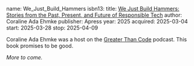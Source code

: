 name: We_Just_Build_Hammers
isbn13: 
title: [We Just Build Hammers: Stories from the Past, Present, and Future of Responsible Tech](https://thehammerbook.com/)
author: Coraline Ada Ehmke
publisher: Apress
year: 2025
acquired: 2025-03-04
start: 2025-03-28
stop: 2025-04-09

Coraline Ada Ehmke was a host on the
[Greater Than Code](http://greaterthancode.com/) podcast.  This book promises to
be good.

_More to come._

